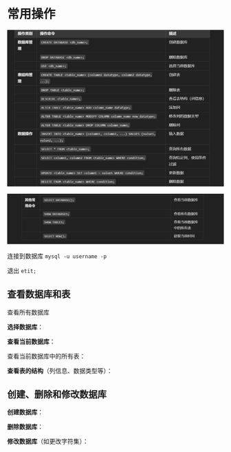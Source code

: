 # 常用操作

![1739777514506](images/sql/1739777514506.png)

![1739777550537](images/sql/1739777550537.png)

连接到数据库 `mysql -u username -p`

退出 `etit;`

## **查看数据库和表**

查看所有数据库

**选择数据库**：

**查看当前数据库**：

查看当前数据库中的所有表：

**查看表的结构**（列信息、数据类型等）：

## 创建、删除和修改数据库

**创建数据库**：

**删除数据库**：

**修改数据库**（如更改字符集）：
